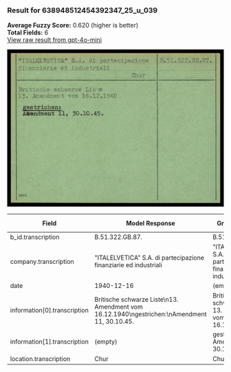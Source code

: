 ### Result for 638948512454392347_25_u_039
**Average Fuzzy Score:** 0.620 (higher is better)<br>
**Total Fields:** 6<br>
[View raw result from gpt-4o-mini](https://github.com/RISE-UNIBAS/humanities_data_benchmark/blob/main/results/2025-10-24/T0306/request_T0306_638948512454392347_25_u_039.json)

<img src="https://github.com/RISE-UNIBAS/humanities_data_benchmark/blob/main/benchmarks/blacklist/images/638948512454392347_25_u_039.jpg?raw=true" alt="638948512454392347_25_u_039" width="600px">

| Field | Model Response | Ground Truth | Fuzzy Score | Match |
|-------|----------------|--------------|-------------|-------|
| b_id.transcription | B.51.322.GB.87. | B.51.322.GB.87. | 1.000 | ✅ |
| company.transcription | "ITALELVETICA" S.A. di partecipazione finanziarie ed industriali | "ITALELVETICA" S.A. di partecipazione finanziarie ed industriali | 1.000 | ✅ |
| date | 1940-12-16 | (empty) | 0.000 | ❌ |
| information[0].transcription | Britische schwarze Liste\n13. Amendment vom 16.12.1940\ngestrichen:\nAmendment 11, 30.10.45. | Britische schwarze Liste<br>13. Amendment vom 16.12.1940 | 0.717 | ❌ |
| information[1].transcription | (empty) | gestrichen:<br>Amendment 11, 30.10.45. | 0.000 | ❌ |
| location.transcription | Chur | Chur | 1.000 | ✅ |
